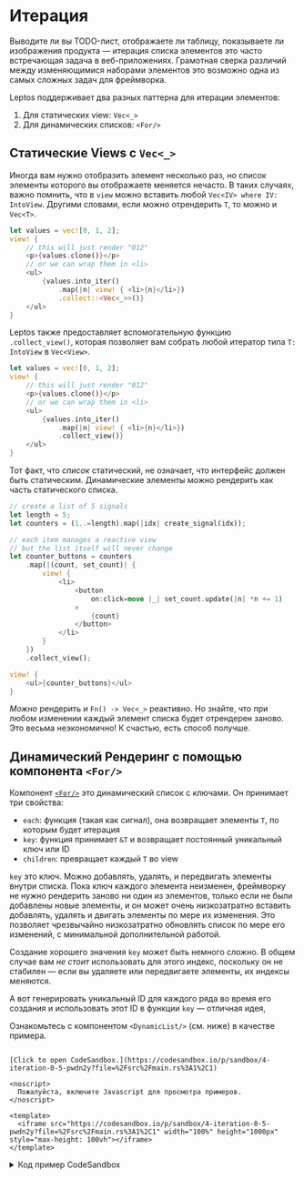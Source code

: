 # Итерация

Выводите ли вы TODO-лист, отображаете ли таблицу, показываете ли изображения продукта — итерация списка элементов это 
часто встречающая задача в веб-приложениях. Грамотная сверка различий между изменяющимися наборами элементов это возможно одна из самых
сложных задач для фреймворка.

Leptos поддерживает два разных паттерна для итерации элементов:

1. Для статических view: `Vec<_>`
2. Для динамических списков: `<For/>`

## Статические Views с `Vec<_>`

Иногда вам нужно отобразить элемент несколько раз, но список элементы которого вы отображаете меняется нечасто. В таких случаях,
важно помнить, что в `view` можно вставить любой `Vec<IV> where IV: IntoView`. Другими словами, если можно отрендерить `T`,
 то можно и `Vec<T>`.

```rust
let values = vec![0, 1, 2];
view! {
    // this will just render "012"
    <p>{values.clone()}</p>
    // or we can wrap them in <li>
    <ul>
        {values.into_iter()
            .map(|n| view! { <li>{n}</li>})
            .collect::<Vec<_>>()}
    </ul>
}
```

Leptos также предоставляет вспомогательную функцию `.collect_view()`, которая позволяет вам собрать любой итератор
типа  `T: IntoView` в `Vec<View>`.

```rust
let values = vec![0, 1, 2];
view! {
    // this will just render "012"
    <p>{values.clone()}</p>
    // or we can wrap them in <li>
    <ul>
        {values.into_iter()
            .map(|n| view! { <li>{n}</li>})
            .collect_view()}
    </ul>
}
```

Тот факт, что _список_ статический, не означает, что интерфейс должен быть статическим.
Динамические элементы можно рендерить как часть статического списка.

```rust
// create a list of 5 signals
let length = 5;
let counters = (1..=length).map(|idx| create_signal(idx));

// each item manages a reactive view
// but the list itself will never change
let counter_buttons = counters
    .map(|(count, set_count)| {
        view! {
            <li>
                <button
                    on:click=move |_| set_count.update(|n| *n += 1)
                >
                    {count}
                </button>
            </li>
        }
    })
    .collect_view();

view! {
    <ul>{counter_buttons}</ul>
}
```

_Можно_ рендерить и `Fn() -> Vec<_>` реактивно. Но знайте, что при любом изменении каждый элемент списка будет отрендерен заново.
Это весьма неэкономично! К счастью, есть способ получше.

## Динамический Рендеринг с помощью компонента `<For/>`

Компонент [`<For/>`](https://docs.rs/leptos/latest/leptos/fn.For.html) это 
динамический список с ключами. Он принимает три свойства:

- `each`: функция (такая как сигнал), она возвращает элементы `T`, по которым будет итерация
- `key`: функция принимает `&T` и возвращает постоянный уникальный ключ или ID
- `children`: превращает каждый `T` во view

`key` это ключ. Можно добавлять, удалять, и передвигать элементы внутри списка. Пока ключ каждого элемента неизменен, 
фреймворку не нужно рендерить заново ни один из элементов, только если не были добавлены новые элементы,
и он может очень низкозатратно вставить добавлять, удалять и двигать элементы по мере их изменения. Это позволяет чрезвычайно 
низкозатратно обновлять список по мере его изменений, с минимальной дополнительной работой.

Создание хорошего значения `key` может быть немного сложно. В общем случае вам _не стоит_ использовать для этого индекс,
поскольку он не стабилен — если вы удаляете или передвигаете элементы, их индексы меняются.

А вот генерировать уникальный ID для каждого ряда во время его создания и использовать этот ID в функции `key` — отличная идея,   

Ознакомьтесь с компонентом `<DynamicList/>` (см. ниже) в качестве примера.

```admonish sandbox title="Live example" collapsible=true

[Click to open CodeSandbox.](https://codesandbox.io/p/sandbox/4-iteration-0-5-pwdn2y?file=%2Fsrc%2Fmain.rs%3A1%2C1)

<noscript>
  Пожалуйста, включите Javascript для просмотра примеров.
</noscript>

<template>
  <iframe src="https://codesandbox.io/p/sandbox/4-iteration-0-5-pwdn2y?file=%2Fsrc%2Fmain.rs%3A1%2C1" width="100%" height="1000px" style="max-height: 100vh"></iframe>
</template>

```

<details>
<summary>Код пример CodeSandbox</summary>

```rust
use leptos::*;

// Iteration is a very common task in most applications.
// So how do you take a list of data and render it in the DOM?
// This example will show you the two ways:
// 1) for mostly-static lists, using Rust iterators
// 2) for lists that grow, shrink, or move items, using <For/>

#[component]
fn App() -> impl IntoView {
    view! {
        <h1>"Iteration"</h1>
        <h2>"Static List"</h2>
        <p>"Use this pattern if the list itself is static."</p>
        <StaticList length=5/>
        <h2>"Dynamic List"</h2>
        <p>"Use this pattern if the rows in your list will change."</p>
        <DynamicList initial_length=5/>
    }
}

/// A list of counters, without the ability
/// to add or remove any.
#[component]
fn StaticList(
    /// How many counters to include in this list.
    length: usize,
) -> impl IntoView {
    // create counter signals that start at incrementing numbers
    let counters = (1..=length).map(|idx| create_signal(idx));

    // when you have a list that doesn't change, you can
    // manipulate it using ordinary Rust iterators
    // and collect it into a Vec<_> to insert it into the DOM
    let counter_buttons = counters
        .map(|(count, set_count)| {
            view! {
                <li>
                    <button
                        on:click=move |_| set_count.update(|n| *n += 1)
                    >
                        {count}
                    </button>
                </li>
            }
        })
        .collect::<Vec<_>>();

    // Note that if `counter_buttons` were a reactive list
    // and its value changed, this would be very inefficient:
    // it would rerender every row every time the list changed.
    view! {
        <ul>{counter_buttons}</ul>
    }
}

/// A list of counters that allows you to add or
/// remove counters.
#[component]
fn DynamicList(
    /// The number of counters to begin with.
    initial_length: usize,
) -> impl IntoView {
    // This dynamic list will use the <For/> component.
    // <For/> is a keyed list. This means that each row
    // has a defined key. If the key does not change, the row
    // will not be re-rendered. When the list changes, only
    // the minimum number of changes will be made to the DOM.

    // `next_counter_id` will let us generate unique IDs
    // we do this by simply incrementing the ID by one
    // each time we create a counter
    let mut next_counter_id = initial_length;

    // we generate an initial list as in <StaticList/>
    // but this time we include the ID along with the signal
    let initial_counters = (0..initial_length)
        .map(|id| (id, create_signal(id + 1)))
        .collect::<Vec<_>>();

    // now we store that initial list in a signal
    // this way, we'll be able to modify the list over time,
    // adding and removing counters, and it will change reactively
    let (counters, set_counters) = create_signal(initial_counters);

    let add_counter = move |_| {
        // create a signal for the new counter
        let sig = create_signal(next_counter_id + 1);
        // add this counter to the list of counters
        set_counters.update(move |counters| {
            // since `.update()` gives us `&mut T`
            // we can just use normal Vec methods like `push`
            counters.push((next_counter_id, sig))
        });
        // increment the ID so it's always unique
        next_counter_id += 1;
    };

    view! {
        <div>
            <button on:click=add_counter>
                "Add Counter"
            </button>
            <ul>
                // The <For/> component is central here
                // This allows for efficient, key list rendering
                <For
                    // `each` takes any function that returns an iterator
                    // this should usually be a signal or derived signal
                    // if it's not reactive, just render a Vec<_> instead of <For/>
                    each=counters
                    // the key should be unique and stable for each row
                    // using an index is usually a bad idea, unless your list
                    // can only grow, because moving items around inside the list
                    // means their indices will change and they will all rerender
                    key=|counter| counter.0
                    // `children` receives each item from your `each` iterator
                    // and returns a view
                    children=move |(id, (count, set_count))| {
                        view! {
                            <li>
                                <button
                                    on:click=move |_| set_count.update(|n| *n += 1)
                                >
                                    {count}
                                </button>
                                <button
                                    on:click=move |_| {
                                        set_counters.update(|counters| {
                                            counters.retain(|(counter_id, _)| counter_id != &id)
                                        });
                                    }
                                >
                                    "Remove"
                                </button>
                            </li>
                        }
                    }
                />
            </ul>
        </div>
    }
}

fn main() {
    leptos::mount_to_body(App)
}
```

</details>
</preview>
